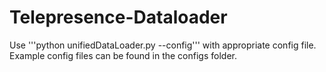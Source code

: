 # Telepresence-Dataloader

Use '''python unifiedDataLoader.py --config''' with appropriate config file. Example config files can be found in the configs folder.
